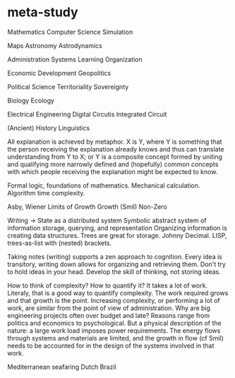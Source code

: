 # meta-study

Mathematics
Computer Science
Simulation

Maps
Astronomy
Astrodynamics

Administration
Systems
Learning Organization

Economic Development
Geopolitics

Political Science
Territoriality
Sovereignty

Biology
Ecology

Electrical Engineering
Digital Circutis
Integrated Circuit


(Ancient) History
Linguistics

All explanation is achieved by metaphor. X is Y, where Y is something that the person receiving the explanation already knows and thus can translate understanding from Y to X; or Y is a composite concept formed by uniting and qualifying more narrowly defined and (hopefully) common concepts with which people receiving the explanation might be expected to know.

Formal logic, foundations of mathematics. Mechanical calculation. Algorithm time complexity. 

Asby, Wiener
Limits of Growth
Growth (Smil)
Non-Zero

Writing -> State as a distributed system
Symbolic abstract system of information storage, querying, and representation
Organizing information is creating data structures. Trees are great for storage. Johnny Decimal.
LISP, trees-as-list with (nested) brackets. 

Taking notes (writing) supports a zen approach to cognition. Every idea is transitory, writing down allows for organizing and retrieving them. Don't try to hold ideas in your head. Develop the skill of thinking, not storing ideas.

How to think of complexity? How to quantify it? It takes a lot of work. Literaly, that is a good way to quantify complexity. The work required grows and that growth is the point. Increasing complexity, or performing a lot of work, are similar from the point of view of administration. Why are big engineering projects often over budget and late? Reasons range from politics and economics to psychological. But a physical description of the nature: a large work load imposes power requirements. The energy flows through systems and materials are limited, and the growth in flow (cf Smil) needs to be accounted for in the design of the systems involved in that work.


Mediterranean seafaring
Dutch Brazil
